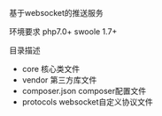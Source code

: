 基于websocket的推送服务

环境要求
php7.0+
swoole 1.7+

目录描述

- core 核心类文件
- vendor 第三方库文件
- composer.json composer配置文件
- protocols websocket自定义协议文件
